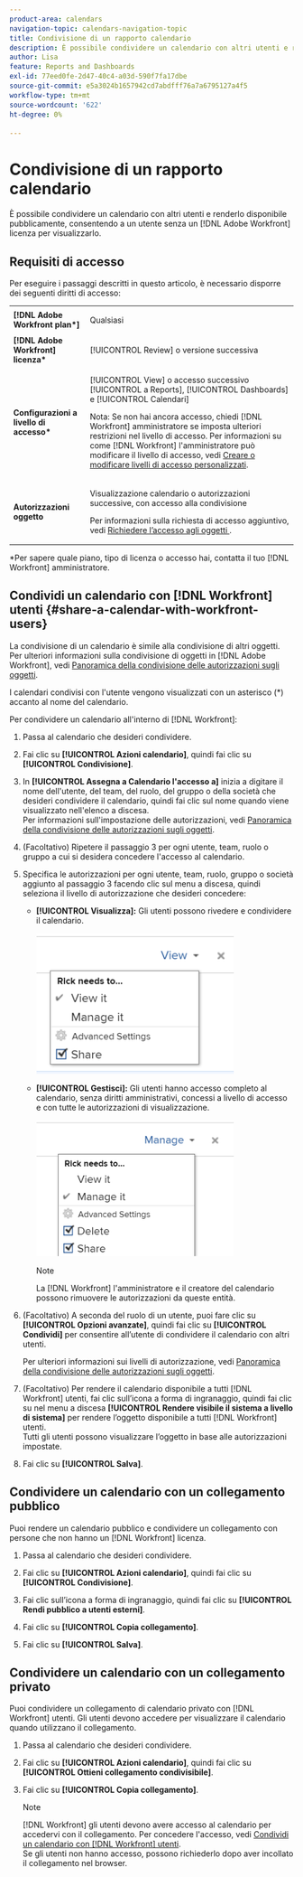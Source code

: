 ```yaml
---
product-area: calendars
navigation-topic: calendars-navigation-topic
title: Condivisione di un rapporto calendario
description: È possibile condividere un calendario con altri utenti e renderlo disponibile pubblicamente, consentendo a un utente senza un [!DNL Adobe Workfront] licenza per visualizzarlo.
author: Lisa
feature: Reports and Dashboards
exl-id: 77eed0fe-2d47-40c4-a03d-590f7fa17dbe
source-git-commit: e5a3024b1657942cd7abdfff76a7a6795127a4f5
workflow-type: tm+mt
source-wordcount: '622'
ht-degree: 0%

---
```


# Condivisione di un rapporto calendario

È possibile condividere un calendario con altri utenti e renderlo disponibile pubblicamente, consentendo a un utente senza un [!DNL Adobe Workfront] licenza per visualizzarlo.

## Requisiti di accesso

Per eseguire i passaggi descritti in questo articolo, è necessario disporre dei seguenti diritti di accesso:

<table style="table-layout:auto"> 
 <col> 
 </col> 
 <col> 
 </col> 
 <tbody> 
  <tr> 
   <td role="rowheader"><strong>[!DNL Adobe Workfront plan*]</strong></td> 
   <td> <p>Qualsiasi</p> </td> 
  </tr> 
  <tr> 
   <td role="rowheader"><strong>[!DNL Adobe Workfront] licenza*</strong></td> 
   <td> <p>[!UICONTROL Review] o versione successiva</p> </td> 
  </tr> 
  <tr> 
   <td role="rowheader"><strong>Configurazioni a livello di accesso*</strong></td> 
   <td> <p>[!UICONTROL View] o accesso successivo [!UICONTROL a Reports], [!UICONTROL Dashboards] e [!UICONTROL Calendari]</p> <p>Nota: Se non hai ancora accesso, chiedi [!DNL Workfront] amministratore se imposta ulteriori restrizioni nel livello di accesso. Per informazioni su come [!DNL Workfront] l'amministratore può modificare il livello di accesso, vedi <a href="../../../administration-and-setup/add-users/configure-and-grant-access/create-modify-access-levels.md" class="MCXref xref">Creare o modificare livelli di accesso personalizzati</a>.</p> </td> 
  </tr> 
  <tr> 
   <td role="rowheader"><strong>Autorizzazioni oggetto</strong></td> 
   <td> <p>Visualizzazione calendario o autorizzazioni successive, con accesso alla condivisione</p> <p>Per informazioni sulla richiesta di accesso aggiuntivo, vedi <a href="../../../workfront-basics/grant-and-request-access-to-objects/request-access.md" class="MCXref xref">Richiedere l’accesso agli oggetti </a>.</p> </td> 
  </tr> 
 </tbody> 
</table>

&#42;Per sapere quale piano, tipo di licenza o accesso hai, contatta il tuo [!DNL Workfront] amministratore.

## Condividi un calendario con [!DNL Workfront] utenti {#share-a-calendar-with-workfront-users}

La condivisione di un calendario è simile alla condivisione di altri oggetti. Per ulteriori informazioni sulla condivisione di oggetti in [!DNL Adobe Workfront], vedi [Panoramica della condivisione delle autorizzazioni sugli oggetti](../../../workfront-basics/grant-and-request-access-to-objects/sharing-permissions-on-objects-overview.md).

I calendari condivisi con l&#39;utente vengono visualizzati con un asterisco (&#42;) accanto al nome del calendario.

Per condividere un calendario all&#39;interno di [!DNL Workfront]:

1. Passa al calendario che desideri condividere.
1. Fai clic su **[!UICONTROL Azioni calendario]**, quindi fai clic su **[!UICONTROL Condivisione]**.

1. In **[!UICONTROL Assegna a Calendario l&#39;accesso a]** inizia a digitare il nome dell&#39;utente, del team, del ruolo, del gruppo o della società che desideri condividere il calendario, quindi fai clic sul nome quando viene visualizzato nell&#39;elenco a discesa.\
   Per informazioni sull&#39;impostazione delle autorizzazioni, vedi [Panoramica della condivisione delle autorizzazioni sugli oggetti](../../../workfront-basics/grant-and-request-access-to-objects/sharing-permissions-on-objects-overview.md).

1. (Facoltativo) Ripetere il passaggio 3 per ogni utente, team, ruolo o gruppo a cui si desidera concedere l&#39;accesso al calendario.
1. Specifica le autorizzazioni per ogni utente, team, ruolo, gruppo o società aggiunto al passaggio 3 facendo clic sul menu a discesa, quindi seleziona il livello di autorizzazione che desideri concedere:

   * **[!UICONTROL Visualizza]:** Gli utenti possono rivedere e condividere il calendario.

      ![Condividere il calendario con Visualizza accesso](assets/calendar-share-view-permissions-350x249.png)

   * **[!UICONTROL Gestisci]:** Gli utenti hanno accesso completo al calendario, senza diritti amministrativi, concessi a livello di accesso e con tutte le autorizzazioni di visualizzazione.

      ![Condividere il calendario con Gestisci accesso](assets/calendar-share-manage-permissions-350x241.png)

      >[!NOTE]
      >
      >La [!DNL Workfront] l&#39;amministratore e il creatore del calendario possono rimuovere le autorizzazioni da queste entità.

1. (Facoltativo) A seconda del ruolo di un utente, puoi fare clic su **[!UICONTROL Opzioni avanzate]**, quindi fai clic su **[!UICONTROL Condividi]**&#x200B; per consentire all’utente di condividere il calendario con altri utenti.

   Per ulteriori informazioni sui livelli di autorizzazione, vedi [Panoramica della condivisione delle autorizzazioni sugli oggetti](../../../workfront-basics/grant-and-request-access-to-objects/sharing-permissions-on-objects-overview.md).

1. (Facoltativo) Per rendere il calendario disponibile a tutti [!DNL Workfront] utenti, fai clic sull’icona a forma di ingranaggio, quindi fai clic su nel menu a discesa **[!UICONTROL Rendere visibile il sistema a livello di sistema]** per rendere l’oggetto disponibile a tutti [!DNL Workfront] utenti.\
   Tutti gli utenti possono visualizzare l’oggetto in base alle autorizzazioni impostate.

1. Fai clic su **[!UICONTROL Salva]**.

## Condividere un calendario con un collegamento pubblico

Puoi rendere un calendario pubblico e condividere un collegamento con persone che non hanno un [!DNL Workfront] licenza.

1. Passa al calendario che desideri condividere.
1. Fai clic su **[!UICONTROL Azioni calendario]**, quindi fai clic su **[!UICONTROL Condivisione]**.

1. Fai clic sull’icona a forma di ingranaggio, quindi fai clic su **[!UICONTROL Rendi pubblico a utenti esterni]**.
1. Fai clic su **[!UICONTROL Copia collegamento]**.
1. Fai clic su **[!UICONTROL Salva]**.

## Condividere un calendario con un collegamento privato

Puoi condividere un collegamento di calendario privato con [!DNL Workfront] utenti. Gli utenti devono accedere per visualizzare il calendario quando utilizzano il collegamento.

1. Passa al calendario che desideri condividere.
1. Fai clic su **[!UICONTROL Azioni calendario]**, quindi fai clic su **[!UICONTROL Ottieni collegamento condivisibile]**.

1. Fai clic su **[!UICONTROL Copia collegamento]**.

   >[!NOTE]
   >
   >[!DNL Workfront] gli utenti devono avere accesso al calendario per accedervi con il collegamento. Per concedere l&#39;accesso, vedi [Condividi un calendario con [!DNL Workfront] utenti](#share-a-calendar-with-workfront-users).\
   >Se gli utenti non hanno accesso, possono richiederlo dopo aver incollato il collegamento nel browser.
